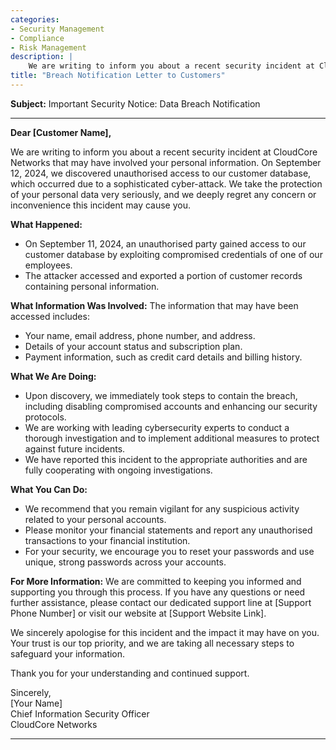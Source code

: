 ```yaml
---
categories:
- Security Management
- Compliance
- Risk Management
description: |
    We are writing to inform you about a recent security incident at CloudCore Networks that may have involved your personal information. On September 12, 2024, we discovered unauthorised access to our customer database, which occurred due to a sophisticated cyber-attack. We take the protection of your personal data very seriously, and we deeply regret any concern or inconvenience this incident may cause you.
title: "Breach Notification Letter to Customers"
---
```


**Subject:** Important Security Notice: Data Breach Notification

---

**Dear [Customer Name],**

We are writing to inform you about a recent security incident at CloudCore Networks that may have involved your personal information. On September 12, 2024, we discovered unauthorised access to our customer database, which occurred due to a sophisticated cyber-attack. We take the protection of your personal data very seriously, and we deeply regret any concern or inconvenience this incident may cause you.

**What Happened:**
- On September 11, 2024, an unauthorised party gained access to our customer database by exploiting compromised credentials of one of our employees.
- The attacker accessed and exported a portion of customer records containing personal information.

**What Information Was Involved:**
The information that may have been accessed includes:
- Your name, email address, phone number, and address.
- Details of your account status and subscription plan.
- Payment information, such as credit card details and billing history.

**What We Are Doing:**
- Upon discovery, we immediately took steps to contain the breach, including disabling compromised accounts and enhancing our security protocols.
- We are working with leading cybersecurity experts to conduct a thorough investigation and to implement additional measures to protect against future incidents.
- We have reported this incident to the appropriate authorities and are fully cooperating with ongoing investigations.

**What You Can Do:**
- We recommend that you remain vigilant for any suspicious activity related to your personal accounts.
- Please monitor your financial statements and report any unauthorised transactions to your financial institution.
- For your security, we encourage you to reset your passwords and use unique, strong passwords across your accounts.

**For More Information:**
We are committed to keeping you informed and supporting you through this process. If you have any questions or need further assistance, please contact our dedicated support line at [Support Phone Number] or visit our website at [Support Website Link].

We sincerely apologise for this incident and the impact it may have on you. Your trust is our top priority, and we are taking all necessary steps to safeguard your information.

Thank you for your understanding and continued support.

Sincerely,  
[Your Name]  
Chief Information Security Officer  
CloudCore Networks

---